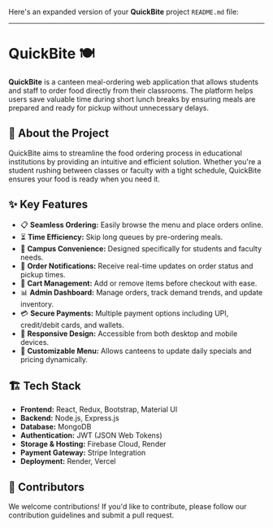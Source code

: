 Here's an expanded version of your **QuickBite** project `README.md` file:  

---  

# QuickBite 🍽️  

**QuickBite** is a canteen meal-ordering web application that allows students and staff to order food directly from their classrooms. The platform helps users save valuable time during short lunch breaks by ensuring meals are prepared and ready for pickup without unnecessary delays.  

## 📖 About the Project  
QuickBite aims to streamline the food ordering process in educational institutions by providing an intuitive and efficient solution. Whether you're a student rushing between classes or faculty with a tight schedule, QuickBite ensures your food is ready when you need it.  

## ✨ Key Features  

- 📋 **Seamless Ordering:** Easily browse the menu and place orders online.  
- ⏳ **Time Efficiency:** Skip long queues by pre-ordering meals.  
- 🏫 **Campus Convenience:** Designed specifically for students and faculty needs.  
- 🔔 **Order Notifications:** Receive real-time updates on order status and pickup times.  
- 🛒 **Cart Management:** Add or remove items before checkout with ease.  
- 📊 **Admin Dashboard:** Manage orders, track demand trends, and update inventory.  
- 💳 **Secure Payments:** Multiple payment options including UPI, credit/debit cards, and wallets.  
- 📱 **Responsive Design:** Accessible from both desktop and mobile devices.  
- 🥗 **Customizable Menu:** Allows canteens to update daily specials and pricing dynamically.  

## 🏗️ Tech Stack  

- **Frontend:** React, Redux, Bootstrap, Material UI  
- **Backend:** Node.js, Express.js  
- **Database:** MongoDB  
- **Authentication:** JWT (JSON Web Tokens)  
- **Storage & Hosting:** Firebase Cloud, Render  
- **Payment Gateway:** Stripe Integration  
- **Deployment:** Render, Vercel  


## 🤝 Contributors  

We welcome contributions! If you'd like to contribute, please follow our contribution guidelines and submit a pull request.  

